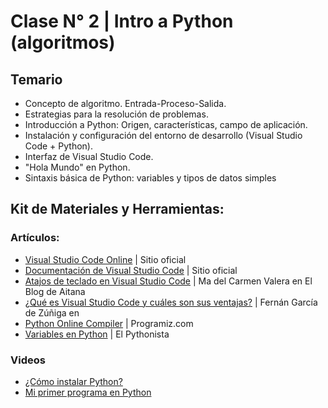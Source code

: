 # Clase N° 2 | Intro a Python (algoritmos)
## Temario
- Concepto de algoritmo. Entrada-Proceso-Salida.
- Estrategias para la resolución de problemas.
- Introducción a Python: Origen, características, campo de aplicación.
- Instalación y configuración del entorno de desarrollo (Visual Studio Code + Python).
- Interfaz de Visual Studio Code.
- "Hola Mundo" en Python.
- Sintaxis básica de Python: variables y tipos de datos simples

## Kit de Materiales y Herramientas:
### Artículos:

- [Visual Studio Code Online](https://vscode.dev/) | Sitio oficial
- [Documentación de Visual Studio Code](https://blog.aitana.es/2023/11/14/atajos-teclado-visual-studio-code/) | Sitio oficial 
- [Atajos de teclado en Visual Studio Code](https://blog.aitana.es/2023/11/14/atajos-teclado-visual-studio-code/) | Ma del Carmen Valera en El Blog de Aitana
- [¿Qué es Visual Studio Code y cuáles son sus ventajas?](https://www.arsys.es/blog/que-es-visual-studio-code-y-cuales-son-sus-ventajas) | Fernán García de Zúñiga en
- [Python Online Compiler](https://www.programiz.com/python-programming/online-compiler/) | Programiz.com
- [Variables en Python](https://elpythonista.com/variables-python) | El Pythonista

### Videos
- [¿Cómo instalar Python?](https://youtu.be/eQ4bZUVh3Hk)
- [Mi primer programa en Python](https://youtu.be/6KMaHIBpsro)